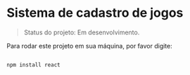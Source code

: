 <h1>Sistema de cadastro de jogos</h1>

> Status do projeto: Em desenvolvimento.

Para rodar este projeto em sua máquina, por favor digite:


```

npm install react

```
